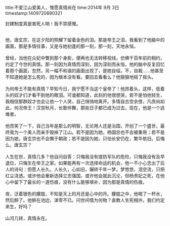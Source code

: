 title:不爱江山爱美人，惟愿真情尚在
time:2014年 9月 3日
timestamp:1409720890321

封建制度真是害死人呐！我不禁感慨。<wbr><div><span style="white-space:pre;"   >	</span>他，唐玄宗，在这夕阳的照耀下留着金色的泪。那是帝王之泪，我看到了他脑中的画面，那是多情往事，又是与她初逢的那一刻，那一刻，天地永恒。</div><div><span style="white-space:pre;"   >	</span>曾经，当他在众妃中瞥到那个身影，便再也无法转移视线，仿佛千百年前的相约，约定了今世的真情。那一刻因为真情而深刻，因为深刻而永恒。他的脑中反复回忆着那个画面，忽然，另一幅不和谐的画面出现了，是她自缢，不，自裁……他甚至不知道她是怎么死的，因为根本没有看。要回去看看么？他狠狠地摇了摇头。</div><div><span style="white-space:pre;"   >	</span>为何帝王不能有真情？早知今日，我宁愿不当这个皇帝了！他昂着头，这样，低着头的奴才们才看不到他的眼泪。可谁都知道，此刻的他很想哭，若不是怕他轻生，我相信那群奴才也会让他一个人哭，自己悄悄地离开。多情自古空余恨，凡庶尚如此，何况帝王！汉宫秋月，长歌伴舞，那些日子都已成为过去，现在，他是一个逃难者。</div><div><span style="white-space:pre;"   >	</span>他苦笑了一下，自己当年是那么的明智，无论用人还是治国，开创了一个盛世，最终竟为一个美人而亲手毁掉了江山。若不是因为她，杨国忠也不会被重用；若不是因为她，唐玄宗也不会懒于朝政；若不是因为她，只怕长安仍在，繁华依旧。后悔么，唐玄宗？</div><div><span style="white-space:pre;"   >	</span>人生在世，真情几多？他自问自答：只悔我没有提防军队的危险，只悔我没有及早退位，只悔生在帝王之家。如果能再有一次选择命运的机会，他一不小心念出了后人的诗句：但愿人长久。人长久，心如旧，辗转千年一梦。梦悠悠，泪空流，只把红尘浇透。或许他会重新选择立志强国，或许他会就此沉沦，但杨贵妃之死，在他心中留下了最长的一道伤痕，没有什么能够填补，因为那是真情的伤痕。</div><div><span style="white-space:pre;"   >	</span>夜，泛着银色的朦胧，不知是天上的月还是心中的月。朦胧之中，他喝了一杯水，然后醉了。他醉在池边，涕零不已。问世间情为何物？直教人生死相许。我们约定来生，好吗？</div><div><span style="white-space:pre;"   >	</span>山河几转，真情永在。</div>